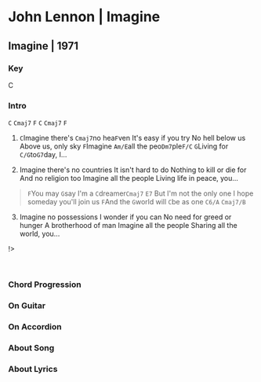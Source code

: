 # John Lennon | Imagine
## Imagine | 1971

### Key
C
&nbsp;


### Intro
`C` `Cmaj7` `F`
`C` `Cmaj7` `F`

1. `C`Imagine there's `Cmaj7`no hea`F`ven
It's easy if you try
No hell below us
Above us, only sky
`F`Imagine `Am/E`all the peo`Dm7`ple`F/C`
`G`Living for `C/G`to`G7`day, I...

2. Imagine there's no countries
It isn't hard to do
Nothing to kill or die for
And no religion too
Imagine all the people
Living life in peace, you...

> `F`You may `G`say I'm a `C`dreamer`Cmaj7` `E7`
> But I'm not the only one
> I hope someday you'll join us
> `F`And the `G`world will `C`be as one `C6/A` `Cmaj7/B`

3. Imagine no possessions
I wonder if you can
No need for greed or hunger
A brotherhood of man
Imagine all the people
Sharing all the world, you...

!>



&nbsp;&nbsp;

### Chord Progression


### On Guitar


### On Accordion


### About Song


### About Lyrics
